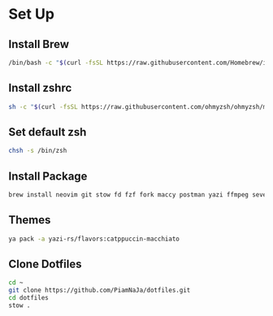 # Set Up

## Install Brew

```bash
/bin/bash -c "$(curl -fsSL https://raw.githubusercontent.com/Homebrew/install/HEAD/install.sh)"
```

## Install zshrc

```bash
sh -c "$(curl -fsSL https://raw.githubusercontent.com/ohmyzsh/ohmyzsh/master/tools/install.sh)"
```

## Set default zsh

```bash
chsh -s /bin/zsh
```

## Install Package

```bash
brew install neovim git stow fd fzf fork maccy postman yazi ffmpeg sevenzip jq poppler fd ripgrep zoxide imagemagick font-symbols-only-nerd-font
```

## Themes

```bash
ya pack -a yazi-rs/flavors:catppuccin-macchiato
```

## Clone Dotfiles

```bash
cd ~
git clone https://github.com/PiamNaJa/dotfiles.git
cd dotfiles
stow .
```
